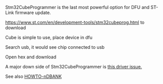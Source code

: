 Stm32CubeProgrammer is the last most powerful option for DFU and ST-Link firmware update.

https://www.st.com/en/development-tools/stm32cubeprog.html to download

Cube is simple to use, place device in dfu

Search usb, it would see chip connected to usb


Open hex and download


A major down side of Stm32CubeProgrammer is [this driver issue.](HOWTO-DFU#q-i-have-stm32-bootloader-in-device-manager-and-rusefi-console-does-not-update-firmware-whats-wrong)

See also [HOWTO-nDBANK](HOWTO-nDBANK) 
